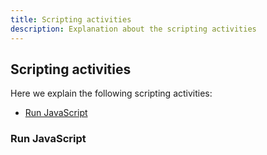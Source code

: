 ```yaml
---
title: Scripting activities
description: Explanation about the scripting activities
---
```


## Scripting activities

Here we explain the following scripting activities:
- [Run JavaScript](#runjavascript)

### <a id="runjavascript"></a>Run JavaScript

